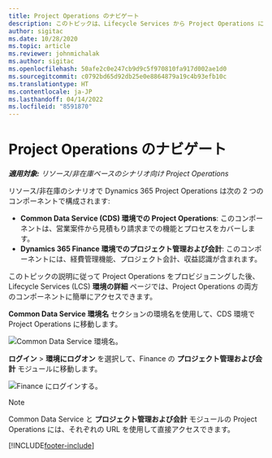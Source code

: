 ```yaml
---
title: Project Operations のナビゲート
description: このトピックは、Lifecycle Services から Project Operations にアクセスする方法について説明します。
author: sigitac
ms.date: 10/28/2020
ms.topic: article
ms.reviewer: johnmichalak
ms.author: sigitac
ms.openlocfilehash: 50afe2c0e247cb9d9c5f970810fa917d002ae1d0
ms.sourcegitcommit: c0792bd65d92db25e0e8864879a19c4b93efb10c
ms.translationtype: HT
ms.contentlocale: ja-JP
ms.lasthandoff: 04/14/2022
ms.locfileid: "8591870"
---
```

# <a name="navigate-project-operations"></a>Project Operations のナビゲート

_**適用対象:** リソース/非在庫ベースのシナリオ向け Project Operations_



リソース/非在庫のシナリオで Dynamics 365 Project Operations は次の 2 つのコンポーネントで構成されます: 

 - **Common Data Service (CDS) 環境での Project Operations**: このコンポーネントは、営業案件から見積もり請求までの機能とプロセスをカバーします。 
 - **Dynamics 365 Finance 環境でのプロジェクト管理および会計**: このコンポーネントには、経費管理機能、プロジェクト会計、収益認識が含まれます。 

このトピックの説明に従って Project Operations をプロビジョニングした後、Lifecycle Services (LCS) **環境の詳細** ページでは、Project Operations の両方のコンポーネントに簡単にアクセスできます。  

**Common Data Service 環境名** セクションの環境名を使用して、CDS 環境で Project Operations に移動します。 

  ![Common Data Service 環境名。](./media/environment-name.PNG)

**ログイン** > **環境にログオン** を選択して、Finance の **プロジェクト管理および会計** モジュールに移動します。  

   ![Finance にログインする。](./media/environment-login.PNG)

> [!NOTE]
> Common Data Service と **プロジェクト管理および会計** モジュールの Project Operations には、それぞれの URL を使用して直接アクセスできます。 


[!INCLUDE[footer-include](../includes/footer-banner.md)]